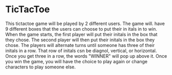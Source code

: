 # TicTacToe
This tictactoe game will be played by 2 different users. The game will. have 9 different boxes that the users can choose to put their in itals in to win. When the game starts, the first player will put their initals in the box that they chose. The second player will then put their initals in the box they chose. The players will alternate turns until someone has three of their initals in a row. That row of initals csn be diagnol, vertical, or horizontal. Once you get three in a row, the words "WINNER" will pop up above it.
Once you win the game, you will have the choice to play again or change characters to play someone else.
